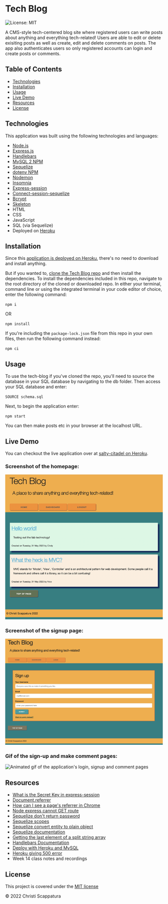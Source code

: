 # Tech Blog
![License: MIT](https://img.shields.io/badge/License-MIT-yellow.svg?style=flat-square)

A CMS-style tech-centered blog site where registered users can write posts about anything and everything tech-related! Users are able to edit or delete exisiting posts as well as create, edit and delete comments on posts. The app also authenticates users so only registered accounts can login and create posts or comments.

## Table of Contents

* [Technologies](#technologies)
* [Installation](#installation)
* [Usage](#usage)
* [Live Demo](#live-demo)
* [Resources](#resources)
* [License](#license)

## Technologies
This application was built using the following technologies and languages:
* [Node.js](https://nodejs.org/en/)
* [Express.js](https://expressjs.com/)
* [Handlebars](https://handlebarsjs.com/)
* [MySQL 2 NPM](https://www.npmjs.com/package/mysql2)
* [Sequelize](https://sequelize.org/)
* [dotenv NPM](https://www.npmjs.com/package/dotenv)
* [Nodemon](https://www.npmjs.com/package/nodemon)
* [Insomnia](https://insomnia.rest/)
* [Express-session](https://www.npmjs.com/package/express-session)
* [Connect-session-sequelize](https://www.npmjs.com/package/connect-session-sequelize)
* [Bcrypt](https://www.npmjs.com/package/bcrypt)
* [Skeleton](http://getskeleton.com/)
* HTML
* CSS
* JavaScript
* SQL (via Sequelize)
* Deployed on [Heroku](https://heroku.com/)

## Installation
Since this [application is deployed on Heroku](https://salty-citadel-76451.herokuapp.com), there's no need to download and install anything.

But if you wanted to, [clone the Tech Blog repo](https://salty-citadel-76451.herokuapp.com) and then install the dependencies. To install the dependencies included in this repo, navigate to the root directory of the cloned or downloaded repo. In either your terminal, command line or using the integrated terminal in your code editor of choice, enter the following command:

`npm i`

OR

`npm install`

If you're including the `package-lock.json` file from this repo in your own files, then run the following command instead:

`npm ci`

## Usage

To use the tech-blog if you've cloned the repo, you'll need to source the database in your SQL database by navigating to the db folder. Then access your SQL database and enter:

`SOURCE schema.sql`

Next, to begin the application enter:

`npm start`

You can then make posts etc in your browser at the localhost URL.

## Live Demo
You can checkout the live application over at [salty-citadel on Heroku](https://salty-citadel-76451.herokuapp.com).

### Screenshot of the homepage:
![Static image of the application's homepage](/public/images/homepage.png)

### Screenshot of the signup page:
![Static image of the application's signup page](/public/images/signup.png)

### Gif of the sign-up and make comment pages:
![Animated gif of the application's login, signup and comment pages](/public/images/signup-and-comment-demo.gif)

## Resources
* [What is the Secret Key in express-session](https://forum.freecodecamp.org/t/what-is-the-secret-key-in-express-session/354972)
* [Document.referrer](https://developer.mozilla.org/en-US/docs/Web/API/Document/referrer)
* [How can I see a page's referrer in Chrome](https://superuser.com/questions/231540/how-can-i-see-a-pages-referrer-in-chrome)
* [Node express cannot GET route](https://stackoverflow.com/questions/38906961/node-express-cannot-get-route)
* [Sequelize don't return password](https://stackoverflow.com/questions/27972271/sequelize-dont-return-password)
* [Sequelize scopes](https://sequelize.org/docs/v6/other-topics/scopes/)
* [Sequelize convert entity to plain object](https://stackoverflow.com/questions/21961818/sequelize-convert-entity-to-plain-object)
* [Sequelize documentation](https://sequelize.org/docs/v6/getting-started/)
* [Getting the last element of a split string array](https://stackoverflow.com/questions/651563/getting-the-last-element-of-a-split-string-array)
* [Handlebars Documentation](https://handlebarsjs.com/guide/#what-is-handlebars)
* [Deploy with Heroku and MySQL](https://coding-boot-camp.github.io/full-stack/heroku/deploy-with-heroku-and-mysql)
* [Heroku giving 500 error](https://stackoverflow.com/questions/46021463/heroku-giving-500-error-with-little-information-internal-server-error)
* Week 14 class notes and recordings

## License

This project is covered under the [MIT license](https://github.com/jazzberriess/employee-management-system/blob/main/LICENSE)

&copy; 2022 Christi Scappatura